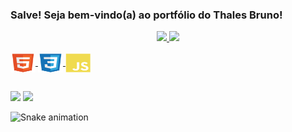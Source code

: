 ### Salve! Seja bem-vindo(a) ao portfólio do Thales Bruno!

<div align="center">
  <a href="https://github.com/thalesbruno0">
  <img height="180em" src="https://github-readme-stats.vercel.app/api?username=thalesbruno0&show_icons=true&theme=dark&include_all_commits=true&count_private=true"/>
  <img height="180em" src="https://github-readme-stats.vercel.app/api/top-langs/?username=thalesbruno0&layout=compact&langs_count=7&theme=dark"/>
</div>
<div style="display: inline_block"><br>
  <img align="center" alt="Thales-HTML" height="30" width="40" src="https://raw.githubusercontent.com/devicons/devicon/master/icons/html5/html5-original.svg">
  <img align="center" alt="Thales-CSS" height="30" width="40" src="https://raw.githubusercontent.com/devicons/devicon/master/icons/css3/css3-original.svg">
  <img align="center" alt="Thales-Js" height="30" width="40" src="https://raw.githubusercontent.com/devicons/devicon/master/icons/javascript/javascript-plain.svg">
</div>
 
##
  
<div>
  <a href = "mailto:thalesbruno2602@gmail.com"><img src="https://img.shields.io/badge/-Gmail-%23333?style=for-the-badge&logo=gmail&logoColor=white" target="_blank"></a>
  <a href="https://www.linkedin.com/in/thales-bruno-da-silva-2bb013200/" target="_blank"><img src="https://img.shields.io/badge/-LinkedIn-%230077B5?style=for-the-badge&logo=linkedin&logoColor=white" target="_blank"></a>  
</div>
  
![Snake animation](https://github.com/ThalesBruno0)
